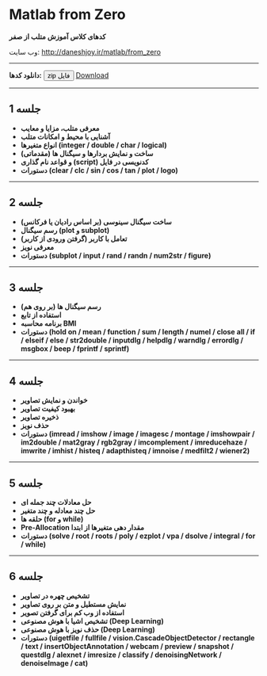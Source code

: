 # Matlab from Zero

**کدهای کلاس آموزش متلب از صفر**


وب سایت: http://daneshjoy.ir/matlab/from_zero

--------------------

**دانلود کدها:** <button name="button" onclick="https://github.com/DaneshJoy/matlab_from_zero/zipball/master">zip فایل</button> <a class="github-button" href="https://github.com/DaneshJoy/matlab_from_zero/archive/master.zip" data-icon="octicon-cloud-download" data-size="large" aria-label="Download DaneshJoy/Matlab from Zero on GitHub">Download</a>

--------------------------
## جلسه 1
- **معرفی متلب، مزایا و معایب**
- **آشنایی با محیط و امکانات متلب**
- **انواع متغیرها (integer / double / char / logical)**
- &#x202b; **ساخت و نمایش بردارها و سیگنال ها (مقدماتی)**
- &#x202b; **کدنویسی در فایل (script) و قواعد نام گذاری**
- **دستورات (clear / clc / sin / cos / tan / plot / logo)**

--------------------------
## جلسه 2
- &#x202b;**ساخت سیگنال سینوسی (بر اساس رادیان یا فرکانس)**
- **رسم سیگنال (plot و subplot)**
- **&#x202b;تعامل با کاربر (گرفتن ورودی از کاربر)**
- **معرفی نویز**
- **دستورات (subplot / input / rand / randn / num2str / figure)**

--------------------------
## جلسه 3
- &#x202b; **رسم سیگنال ها (بر روی هم)**
- **استفاده از تابع**
- **برنامه محاسبه BMI**
- **دستورات (hold on / mean / function / sum / length / numel / close all / if / elseif / else / str2double / inputdlg / helpdlg / warndlg / errordlg / msgbox / beep / fprintf / sprintf)**

--------------------------
## جلسه 4
- **خواندن و نمایش تصاویر**
- **بهبود کیفیت تصاویر**
- **ذخیره تصاویر**
- **حذف نویز**
- **دستورات (imread / imshow / image / imagesc / montage / imshowpair / im2double /  mat2gray / rgb2gray / imcomplement / imreducehaze / imwrite / imhist / histeq / adapthisteq / imnoise / medfilt2 / wiener2)**

--------------------------
## جلسه 5
- **حل معادلات چند جمله ای**
- **حل چند معادله و چند متغیر**
- **حلقه ها (for و while)**
- **Pre-Allocation مقدار دهی متغیرها از ابتدا**
- **دستورات (solve / root / roots / poly / ezplot / vpa / dsolve / integral / for / while)**

--------------------------
## جلسه 6
- **تشخیص چهره در تصاویر**
- **نمایش مستطیل و متن بر روی تصاویر**
- **استفاده از وب کم برای گرفتن تصویر**
- **تشخیص اشیا با هوش مصنوعی (Deep Learning)**
- **حذف نویز با هوش مصنوعی (Deep Learning)**
- **دستورات (uigetfile / fullfile / vision.CascadeObjectDetector / rectangle / text / insertObjectAnnotation / webcam / preview / snapshot / questdlg / alexnet / imresize / classify / denoisingNetwork / denoiseImage / cat)**

